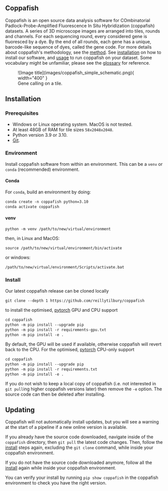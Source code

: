 ## Coppafish

Coppafish is an open source data analysis software for COmbinatorial Padlock-Probe-Amplified Fluorescence In Situ
Hybridization (coppafish) datasets. A series of 3D microscope images are arranged into tiles, rounds and channels. For
each sequencing round, every considered gene is fluoresced by a dye. By the end of all rounds, each gene has a unique,
barcode-like sequence of dyes, called the gene code. For more details about coppafish's methodology, see the
[method](method.md). See [installation](#installation) on how to install our software, and [usage](basic_usage.md) to
run coppafish on your dataset. Some vocabulary might be unfamiliar, please see the [glossary](glossary.md) for
reference.

<figure markdown="span">
  ![Image title](images/coppafish_simple_schematic.png){ width="400" }
  <figcaption>Gene calling on a tile.</figcaption>
</figure>

## Installation

### Prerequisites

* Windows or Linux operating system. MacOS is not tested.
* At least 48GB of RAM for tile sizes `58x2048x2048`.
* Python version 3.9 or 3.10.
* [Git](https://git-scm.com/).

### Environment

Install coppafish software from within an environment. This can be a `venv` or `conda` (recommended) environment.

#### Conda

For `conda`, build an environment by doing:
```console
conda create -n coppafish python=3.10
conda activate coppafish
```

#### venv

```console
python -m venv /path/to/new/virtual/environment
```
then, in Linux and MacOS:
```console
source /path/to/new/virtual/environment/bin/activate
```
or windows:
```console
/path/to/new/virtual/environment/Scripts/activate.bat
```

### Install

Our latest coppafish release can be cloned locally
```console
git clone --depth 1 https://github.com/reillytilbury/coppafish
```

to install the optimised, [pytorch](https://github.com/pytorch) GPU and CPU support
```console
cd coppafish
python -m pip install --upgrade pip
python -m pip install -r requirements-gpu.txt
python -m pip install -e .
```

By default, the GPU will be used if available, otherwise coppafish will revert back to the CPU. For the optimised, 
[pytorch](https://github.com/pytorch) CPU-only support
```console
cd coppafish
python -m pip install --upgrade pip
python -m pip install -r requirements.txt
python -m pip install -e .
```

If you do not wish to keep a local copy of coppafish (i.e. not interested in `git pull`ing higher coppafish versions
later) then remove the `-e` option. The source code can then be deleted after installing.

## Updating

Coppafish will not automatically install updates, but you will see a warning at the start of a pipeline if a new online
version is available.

If you already have the source code downloaded, navigate inside of the `coppafish` directory, then `git pull` the
latest code changes. Then, follow the [install](#install) steps again, excluding the `git clone` command, while inside
your coppafish environment.

If you do not have the source code downloaded anymore, follow all the [install](#install) again while inside your
coppafish environment.

You can verify your install by running `pip show coppafish` in the coppafish environment to check you have the right
version.
